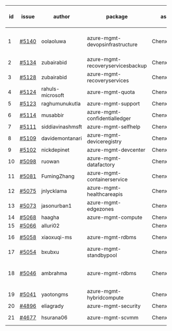| id | issue | author | package | assignee | bot advice | created date of issue | target release date | date from target |
| ------ | ------ | ------ | ------ | ------ | ------ | ------ | ------ | :-----: |
| 1 | [#5140](https://github.com/Azure/sdk-release-request/issues/5140) | oolaoluwa | azure-mgmt-devopsinfrastructure | ChenxiJiang333 | Attention to inconsistent tag. HoldOn. | 04-16 | 05-24 |  |
| 2 | [#5134](https://github.com/Azure/sdk-release-request/issues/5134) | zubairabid | azure-mgmt-recoveryservicesbackup | ChenxiJiang333 | OnTime. ForCLI. | 04-12 | 04-23 |  |
| 3 | [#5128](https://github.com/Azure/sdk-release-request/issues/5128) | zubairabid | azure-mgmt-recoveryservices | ChenxiJiang333 | OnTime. ForCLI. | 04-12 | 04-23 |  |
| 4 | [#5124](https://github.com/Azure/sdk-release-request/issues/5124) | rahuls-microsoft | azure-mgmt-quota | ChenxiJiang333 |  | 04-11 | 04-26 |  |
| 5 | [#5123](https://github.com/Azure/sdk-release-request/issues/5123) | raghumunukutla | azure-mgmt-support | ChenxiJiang333 |  | 04-11 | 04-26 |  |
| 6 | [#5114](https://github.com/Azure/sdk-release-request/issues/5114) | musabbir | azure-mgmt-confidentialledger | ChenxiJiang333 |  | 04-08 | 04-26 |  |
| 7 | [#5111](https://github.com/Azure/sdk-release-request/issues/5111) | siddiavinashmsft | azure-mgmt-selfhelp | ChenxiJiang333 |  | 04-04 | 04-26 |  |
| 8 | [#5109](https://github.com/Azure/sdk-release-request/issues/5109) | davidemontanari | azure-mgmt-deviceregistry | ChenxiJiang333 | FirstBeta. TypeSpec. | 04-03 | 04-26 |  |
| 9 | [#5102](https://github.com/Azure/sdk-release-request/issues/5102) | nickdepinet | azure-mgmt-devcenter | ChenxiJiang333 |  | 04-01 | 04-26 |  |
| 10 | [#5098](https://github.com/Azure/sdk-release-request/issues/5098) | ruowan | azure-mgmt-datafactory | ChenxiJiang333 |  | 04-01 | 04-26 |  |
| 11 | [#5081](https://github.com/Azure/sdk-release-request/issues/5081) | FumingZhang | azure-mgmt-containerservice | ChenxiJiang333 | OnTime. | 03-25 | 04-26 |  |
| 12 | [#5075](https://github.com/Azure/sdk-release-request/issues/5075) | jnlycklama | azure-mgmt-healthcareapis | ChenxiJiang333 |  | 03-22 | 04-26 |  |
| 13 | [#5073](https://github.com/Azure/sdk-release-request/issues/5073) | jasonurban1 | azure-mgmt-edgezones | ChenxiJiang333 | FirstBeta. | 03-22 | 04-26 |  |
| 14 | [#5068](https://github.com/Azure/sdk-release-request/issues/5068) | haagha | azure-mgmt-compute | ChenxiJiang333 |  | 03-21 | 04-26 |  |
| 15 | [#5066](https://github.com/Azure/sdk-release-request/issues/5066) | alluri02 |  | ChenxiJiang333 |  | 03-20 |  | 0 |
| 16 | [#5058](https://github.com/Azure/sdk-release-request/issues/5058) | xiaoxuqi-ms | azure-mgmt-rdbms | ChenxiJiang333 | duplicated issue  <br> | 03-19 | 04-26 |  |
| 17 | [#5054](https://github.com/Azure/sdk-release-request/issues/5054) | bxubxu | azure-mgmt-standbypool | ChenxiJiang333 | FirstBeta. | 03-18 | 04-26 |  |
| 18 | [#5046](https://github.com/Azure/sdk-release-request/issues/5046) | ambrahma | azure-mgmt-rdbms | ChenxiJiang333 | duplicated issue  <br> OnTime. ForCLI. | 03-15 | 04-26 |  |
| 19 | [#5041](https://github.com/Azure/sdk-release-request/issues/5041) | yaotongms | azure-mgmt-hybridcompute | ChenxiJiang333 |  | 03-13 | 04-26 |  |
| 20 | [#4896](https://github.com/Azure/sdk-release-request/issues/4896) | eliagrady | azure-mgmt-security | ChenxiJiang333 |  | 01-18 | 04-26 |  |
| 21 | [#4677](https://github.com/Azure/sdk-release-request/issues/4677) | hsurana06 | azure-mgmt-scvmm | ChenxiJiang333 | FirstGA. HoldOn. | 10-23 | 04-26 |  |
